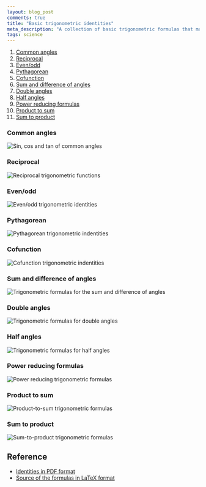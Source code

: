 ```yaml
---
layout: blog_post
comments: true
title: "Basic trigonometric identities"
meta_description: "A collection of basic trigonometric formulas that may be useful to a student."
tags: science
---
```


1. [Common angles](#common_angles)
1. [Reciprocal](#reciprocal_functions)
1. [Even/odd](#even_odd)
1. [Pythagorean](#pythagorean_identities)
1. [Cofunction](#cofunction_identities)
1. [Sum and difference of angles](#sum_and_difference_of_angles)
1. [Double angles](#double_angles)
1. [Half angles](#half_angles)
1. [Power reducing formulas](#power_reducing_formulas)
1. [Product to sum](#product_to_sum)
1. [Sum to product](#sum_to_product)

<h3 id="common_angles">Common angles</h3>

<div class='isTextCentered'>
  <img src='/image/blog/2016-05-18-basic-trigonometric-identities/trigonometry_sin_cos_tan_of_common_angles_2.png' alt='Sin, cos and tan of common angles' class='isMax400PxWide'>
</div>


<h3 id="reciprocal_functions">Reciprocal</h3>

<div class='isTextCentered'>
  <img src='/image/blog/2016-05-18-basic-trigonometric-identities/reciprocal_functions_trigonometry.png' alt='Reciprocal trigonometric functions' class='isMax120PxWide'>
</div>


<h3 id="even_odd">Even/odd</h3>

<div class='isTextCentered'>
  <img src='/image/blog/2016-05-18-basic-trigonometric-identities/even_odd_triginometric_identities
.png' alt='Even/odd trigonometric identities' class='isMax160PxWide'>
</div>


<h3 id="pythagorean_identities">Pythagorean</h3>

<div class='isTextCentered'>
  <img src='/image/blog/2016-05-18-basic-trigonometric-identities/pythagorean_trigonometric_identities.png' alt='Pythagorean trigonometric indentities' class='isMax200PxWide'>
</div>


<h3 id="cofunction_identities">Cofunction</h3>

<div class='isTextCentered'>
  <img src='/image/blog/2016-05-18-basic-trigonometric-identities/cofunction_identities.png' alt='Cofunction trigonometric indentities' class='isMax170PxWide'>
</div>


<h3 id="sum_and_difference_of_angles">Sum and difference of angles</h3>

<div class='isTextCentered'>
  <img src='/image/blog/2016-05-18-basic-trigonometric-identities/sum_and_difference_of_angles_trigonometry.png' alt='Trigonometric formulas for the sum and difference of angles' class='isMax300PxWide'>
</div>


<h3 id="double_angles">Double angles</h3>

<div class='isTextCentered'>
  <img src='/image/blog/2016-05-18-basic-trigonometric-identities/double_angles_trigonometry.png' alt='Trigonometric formulas for double angles' class='isMax200PxWide'>
</div>


<h3 id="half_angles">Half angles</h3>

<div class='isTextCentered'>
  <img src='/image/blog/2016-05-18-basic-trigonometric-identities/half_angles_trigonometry.png' alt='Trigonometric formulas for half angles' class='isMax180PxWide'>
</div>

<h3 id="power_reducing_formulas">Power reducing formulas</h3>

<div class='isTextCentered'>
  <img src='/image/blog/2016-05-18-basic-trigonometric-identities/power_reducing_formulas_trigonometry.png' alt='Power reducing trigonometric formulas' class='isMax160PxWide'>
</div>


<h3 id="product_to_sum">Product to sum</h3>

<div class='isTextCentered'>
  <img src='/image/blog/2016-05-18-basic-trigonometric-identities/product_to_sum_trigonometric_formulas.png' alt='Product-to-sum trigonometric formulas' class='isMax350PxWide'>
</div>


<h3 id="sum_to_product">Sum to product</h3>

<div class='isTextCentered'>
  <img src='/image/blog/2016-05-18-basic-trigonometric-identities/sum_to_product_trigonometric_formulas.png' alt='Sum-to-product trigonometric formulas' class='isMax350PxWide'>
</div>


## Reference


* [Identities in PDF format](https://evgenii.com/files/2016/05/trigonometric_identities.pdf)
* [Source of the formulas in LaTeX format](https://github.com/evgenyneu/trigonometric_identities_latex)

